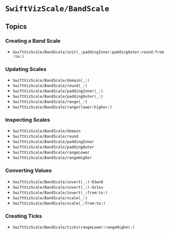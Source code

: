 # ``SwiftVizScale/BandScale``

## Topics

### Creating a Band Scale

- ``SwiftVizScale/BandScale/init(_:paddingInner:paddingOuter:round:from:to:)``

### Updating Scales

- ``SwiftVizScale/BandScale/domain(_:)``
- ``SwiftVizScale/BandScale/round(_:)``
- ``SwiftVizScale/BandScale/paddingInner(_:)``
- ``SwiftVizScale/BandScale/paddingOuter(_:)``
- ``SwiftVizScale/BandScale/range(_:)``
- ``SwiftVizScale/BandScale/range(lower:higher:)``

### Inspecting Scales

- ``SwiftVizScale/BandScale/domain``
- ``SwiftVizScale/BandScale/round``
- ``SwiftVizScale/BandScale/paddingInner``
- ``SwiftVizScale/BandScale/paddingOuter``
- ``SwiftVizScale/BandScale/rangeLower``
- ``SwiftVizScale/BandScale/rangeHigher``

### Converting Values

- ``SwiftVizScale/BandScale/invert(_:)-63wv8``
- ``SwiftVizScale/BandScale/invert(_:)-9z1xu``
- ``SwiftVizScale/BandScale/invert(_:from:to:)``
- ``SwiftVizScale/BandScale/scale(_:)``
- ``SwiftVizScale/BandScale/scale(_:from:to:)``

### Creating Ticks

- ``SwiftVizScale/BandScale/ticks(rangeLower:rangeHigher:)``
